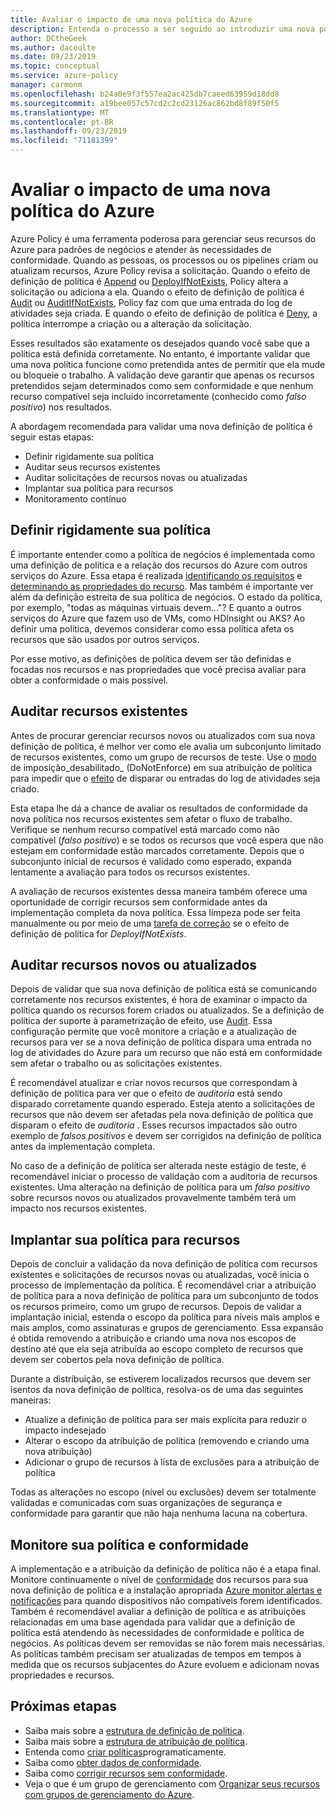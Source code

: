```yaml
---
title: Avaliar o impacto de uma nova política do Azure
description: Entenda o processo a ser seguido ao introduzir uma nova política em seu ambiente do Azure.
author: DCtheGeek
ms.author: dacoulte
ms.date: 09/23/2019
ms.topic: conceptual
ms.service: azure-policy
manager: carmonm
ms.openlocfilehash: b24a0e9f3f557ea2ac425db7caeed63959d18dd8
ms.sourcegitcommit: a19bee057c57cd2c2cd23126ac862bd8f89f50f5
ms.translationtype: MT
ms.contentlocale: pt-BR
ms.lasthandoff: 09/23/2019
ms.locfileid: "71181399"
---
```

# <a name="evaluate-the-impact-of-a-new-azure-policy"></a>Avaliar o impacto de uma nova política do Azure

Azure Policy é uma ferramenta poderosa para gerenciar seus recursos do Azure para padrões de negócios e atender às necessidades de conformidade. Quando as pessoas, os processos ou os pipelines criam ou atualizam recursos, Azure Policy revisa a solicitação. Quando o efeito de definição de política é [Append](./effects.md#deny) ou [DeployIfNotExists](./effects.md#deployifnotexists), Policy altera a solicitação ou adiciona a ela. Quando o efeito de definição de política é [Audit](./effects.md#audit) ou [AuditIfNotExists](./effects.md#auditifnotexists), Policy faz com que uma entrada do log de atividades seja criada. E quando o efeito de definição de política é [Deny](./effects.md#deny), a política interrompe a criação ou a alteração da solicitação.

Esses resultados são exatamente os desejados quando você sabe que a política está definida corretamente. No entanto, é importante validar que uma nova política funcione como pretendida antes de permitir que ela mude ou bloqueie o trabalho. A validação deve garantir que apenas os recursos pretendidos sejam determinados como sem conformidade e que nenhum recurso compatível seja incluído incorretamente (conhecido como _falso positivo_) nos resultados.

A abordagem recomendada para validar uma nova definição de política é seguir estas etapas:

- Definir rigidamente sua política
- Auditar seus recursos existentes
- Auditar solicitações de recursos novas ou atualizadas
- Implantar sua política para recursos
- Monitoramento contínuo

## <a name="tightly-define-your-policy"></a>Definir rigidamente sua política

É importante entender como a política de negócios é implementada como uma definição de política e a relação dos recursos do Azure com outros serviços do Azure. Essa etapa é realizada [identificando os requisitos](../tutorials/create-custom-policy-definition.md#identify-requirements) e [determinando as propriedades do recurso](../tutorials/create-custom-policy-definition.md#determine-resource-properties).
Mas também é importante ver além da definição estreita de sua política de negócios. O estado da política, por exemplo, "todas as máquinas virtuais devem..."? E quanto a outros serviços do Azure que fazem uso de VMs, como HDInsight ou AKS? Ao definir uma política, devemos considerar como essa política afeta os recursos que são usados por outros serviços.

Por esse motivo, as definições de política devem ser tão definidas e focadas nos recursos e nas propriedades que você precisa avaliar para obter a conformidade o mais possível.

## <a name="audit-existing-resources"></a>Auditar recursos existentes

Antes de procurar gerenciar recursos novos ou atualizados com sua nova definição de política, é melhor ver como ele avalia um subconjunto limitado de recursos existentes, como um grupo de recursos de teste. Use o [modo](./assignment-structure.md#enforcement-mode)
de imposição_desabilitado_ (DoNotEnforce) em sua atribuição de política para impedir que o [efeito](./effects.md) de disparar ou entradas do log de atividades seja criado.

Esta etapa lhe dá a chance de avaliar os resultados de conformidade da nova política nos recursos existentes sem afetar o fluxo de trabalho. Verifique se nenhum recurso compatível está marcado como não compatível (_falso positivo_) e se todos os recursos que você espera que não estejam em conformidade estão marcados corretamente.
Depois que o subconjunto inicial de recursos é validado como esperado, expanda lentamente a avaliação para todos os recursos existentes.

A avaliação de recursos existentes dessa maneira também oferece uma oportunidade de corrigir recursos sem conformidade antes da implementação completa da nova política. Essa limpeza pode ser feita manualmente ou por meio de uma [tarefa de correção](../how-to/remediate-resources.md) se o efeito de definição de política for _DeployIfNotExists_.

## <a name="audit-new-or-updated-resources"></a>Auditar recursos novos ou atualizados

Depois de validar que sua nova definição de política está se comunicando corretamente nos recursos existentes, é hora de examinar o impacto da política quando os recursos forem criados ou atualizados. Se a definição de política der suporte à parametrização de efeito, use [Audit](./effects.md#audit). Essa configuração permite que você monitore a criação e a atualização de recursos para ver se a nova definição de política dispara uma entrada no log de atividades do Azure para um recurso que não está em conformidade sem afetar o trabalho ou as solicitações existentes.

É recomendável atualizar e criar novos recursos que correspondam à definição de política para ver que o efeito de _auditoria_ está sendo disparado corretamente quando esperado. Esteja atento a solicitações de recursos que não devem ser afetadas pela nova definição de política que disparam o efeito de _auditoria_ .
Esses recursos impactados são outro exemplo de _falsos positivos_ e devem ser corrigidos na definição de política antes da implementação completa.

No caso de a definição de política ser alterada neste estágio de teste, é recomendável iniciar o processo de validação com a auditoria de recursos existentes. Uma alteração na definição de política para um _falso positivo_ sobre recursos novos ou atualizados provavelmente também terá um impacto nos recursos existentes.

## <a name="deploy-your-policy-to-resources"></a>Implantar sua política para recursos

Depois de concluir a validação da nova definição de política com recursos existentes e solicitações de recursos novas ou atualizadas, você inicia o processo de implementação da política. É recomendável criar a atribuição de política para a nova definição de política para um subconjunto de todos os recursos primeiro, como um grupo de recursos. Depois de validar a implantação inicial, estenda o escopo da política para níveis mais amplos e mais amplos, como assinaturas e grupos de gerenciamento. Essa expansão é obtida removendo a atribuição e criando uma nova nos escopos de destino até que ela seja atribuída ao escopo completo de recursos que devem ser cobertos pela nova definição de política.

Durante a distribuição, se estiverem localizados recursos que devem ser isentos da nova definição de política, resolva-os de uma das seguintes maneiras:

- Atualize a definição de política para ser mais explícita para reduzir o impacto indesejado
- Alterar o escopo da atribuição de política (removendo e criando uma nova atribuição)
- Adicionar o grupo de recursos à lista de exclusões para a atribuição de política

Todas as alterações no escopo (nível ou exclusões) devem ser totalmente validadas e comunicadas com suas organizações de segurança e conformidade para garantir que não haja nenhuma lacuna na cobertura.

## <a name="monitor-your-policy-and-compliance"></a>Monitore sua política e conformidade

A implementação e a atribuição da definição de política não é a etapa final. Monitore continuamente o nível de [conformidade](../how-to/get-compliance-data.md) dos recursos para sua nova definição de política e a instalação apropriada [Azure monitor alertas e notificações](../../../azure-monitor/platform/alerts-overview.md) para quando dispositivos não compatíveis forem identificados. Também é recomendável avaliar a definição de política e as atribuições relacionadas em uma base agendada para validar que a definição de política está atendendo às necessidades de conformidade e política de negócios. As políticas devem ser removidas se não forem mais necessárias. As políticas também precisam ser atualizadas de tempos em tempos à medida que os recursos subjacentes do Azure evoluem e adicionam novas propriedades e recursos.

## <a name="next-steps"></a>Próximas etapas

- Saiba mais sobre a [estrutura de definição de política](./definition-structure.md).
- Saiba mais sobre a [estrutura de atribuição de política](./assignment-structure.md).
- Entenda como [criar políticas](../how-to/programmatically-create.md)programaticamente.
- Saiba como [obter dados de conformidade](../how-to/getting-compliance-data.md).
- Saiba como [corrigir recursos sem conformidade](../how-to/remediate-resources.md).
- Veja o que é um grupo de gerenciamento com [Organizar seus recursos com grupos de gerenciamento do Azure](../../management-groups/overview.md).